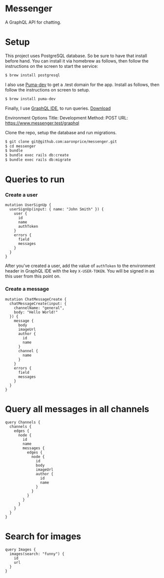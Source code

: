 # Messenger

A GraphQL API for chatting.

# Setup

This project uses PostgreSQL database. So be sure to have that install before hand. You can install it via homebrew as follows, then follow the instructions on the screen to start the service:
```bash
$ brew install postgresql
```

I also use [Puma-dev](https://github.com/puma/puma-dev) to get a .test domain for the app. Install as follows, then follow the instructions on screen to setup.
```bash
$ brew install puma-dev
```

Finally, I use [GraphQL IDE](https://github.com/andev-software/graphql-ide), to run queries. [Download](https://github.com/andev-software/graphql-ide/releases/download/v1.1.1/GraphQL.IDE.zip)

Environment Options
Title: Development
Method: POST
URL: https://www.messenger.test/graphql

Clone the repo, setup the database and run migrations.

```bash
$ git clone git@github.com:aaronprice/messenger.git
$ cd messenger
$ bundle
$ bundle exec rails db:create
$ bundle exec rails db:migrate
```


# Queries to run

### Create a user
```
mutation UserSignUp {
  userSignUp(input: { name: "John Smith" }) {
    user {
      id
      name
      authToken
    }
    errors {
      field
      messages
    }
  }
}
```

After you've created a user, add the value of `authToken` to the environment header in GraphQL IDE with the key `X-USER-TOKEN`. You will be signed in as this user from this point on.

### Create a message
```
mutation ChatMessageCreate {
  chatMessageCreate(input: { 
    channelName: "general", 
    body: "Hello World!" 
  }) {
    message {
      body
      imageUrl
      author {
        id
        name
      }
      channel {
        name
      }
    }
    errors {
      field
      messages
    }
  }
}
```

# Query all messages in all channels

```
query Channels {
  channels {
    edges {
      node {
        id
        name
        messages {
          edges {
            node {
              id
              body
              imageUrl
              author {
                id
                name
              }
            }
          }
        }
      }
    }
  }
}
```

# Search for images
```
query Images {
  images(search: "funny") {
    id
    url
  }
}
```